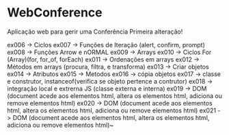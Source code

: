 # WebConference
Aplicação web para gerir uma Conferência
Primeira alteração! 



ex006 -> Ciclos
ex007 -> Funções de Iteração  (alert, confirm, prompt)
ex008 -> Funções Arrow e nORMAL
ex009 -> Arrays
ex010 -> Ciclos For (Array)(for, for_of, forEach)
ex011 -> Ordenações em arrays
ex012 -> Métodos em arrays (procura, filtra, e transforma)
ex013 -> Criar objetos
ex014 -> Atributos 
ex015 -> Metodos
ex016 -> cópia objetos
ex017 -> classe e construtor, instanceof(verifica se objeto pertence a contrutor)
ex018 -> integração local e extrerna JS (classe externa e interna)
ex019 -> DOM (document acede aos elementos html, altera os elementos html, adiciona ou remove elementos html)
ex020 -> DOM (document acede aos elementos html, altera os elementos html, adiciona ou remove elementos html)
ex021 -> DOM (document acede aos elementos html, altera os elementos html, adiciona ou remove elementos html)~
